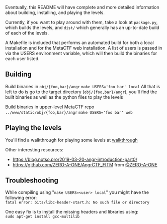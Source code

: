 Eventually, this README will have complete and more detailed information about building, installing, and playing the levels.

Currently, if you want to play around with them, take a look at `package.py`, which builds the levels, and `dist/` which generally has an up-to-date build of each of the levels.

A Makefile is included that performs an automated build for both a local installation and for the MetaCTF web installation.
  A list of users is passed in via the USERS environment variable, which will then build the binaries for each user listed.

## Building
Build binaries in `obj/{foo,bar}/angr`
  ```make USERS='foo bar' local```
  All that is left to do is go to the target directory (`obj/{foo,bar}/angr`), you'll find the built binaries as well as the python files to play the levels

Build binaries in upper-level MetaCTF repo `../www/static/obj/{foo,bar}/angr`
  ```make USERS='foo bar' web```

## Playing the levels
You'll find a walkthrough for playing some levels at [walkthrough](walkthrough/)

Other interesting resources: 
* https://blog.notso.pro/2019-03-20-angr-introduction-part0/
* https://github.com/ZERO-A-ONE/AngrCTF_FITM from [@ZERO-A-ONE](https://github.com/ZERO-A-ONE)

## Troubleshooting
While compiling using "`make USERS=<user> local`" you might have the following error: <br>
`fatal error: bits/libc-header-start.h: No such file or directory`

One easy fix is to install the missing headers and libraries using: <br>
  ```sudo apt-get install gcc-multilib```
